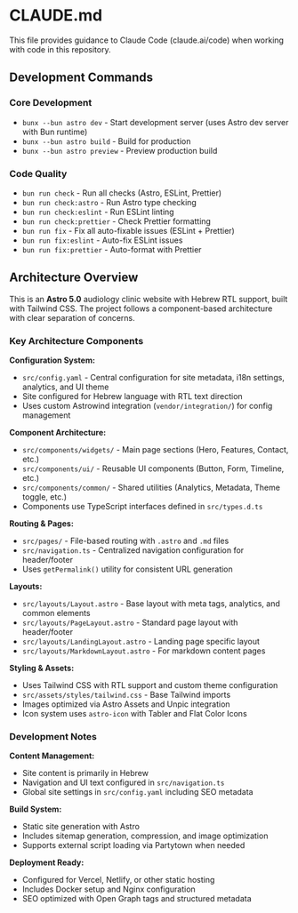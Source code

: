 # CLAUDE.md

This file provides guidance to Claude Code (claude.ai/code) when working with code in this repository.

## Development Commands

### Core Development
- `bunx --bun astro dev` - Start development server (uses Astro dev server with Bun runtime)
- `bunx --bun astro build` - Build for production
- `bunx --bun astro preview` - Preview production build

### Code Quality
- `bun run check` - Run all checks (Astro, ESLint, Prettier)
- `bun run check:astro` - Run Astro type checking
- `bun run check:eslint` - Run ESLint linting
- `bun run check:prettier` - Check Prettier formatting
- `bun run fix` - Fix all auto-fixable issues (ESLint + Prettier)
- `bun run fix:eslint` - Auto-fix ESLint issues
- `bun run fix:prettier` - Auto-format with Prettier

## Architecture Overview

This is an **Astro 5.0** audiology clinic website with Hebrew RTL support, built with Tailwind CSS. The project follows a component-based architecture with clear separation of concerns.

### Key Architecture Components

**Configuration System:**
- `src/config.yaml` - Central configuration for site metadata, i18n settings, analytics, and UI theme
- Site configured for Hebrew language with RTL text direction
- Uses custom Astrowind integration (`vendor/integration/`) for config management

**Component Architecture:**
- `src/components/widgets/` - Main page sections (Hero, Features, Contact, etc.)
- `src/components/ui/` - Reusable UI components (Button, Form, Timeline, etc.) 
- `src/components/common/` - Shared utilities (Analytics, Metadata, Theme toggle, etc.)
- Components use TypeScript interfaces defined in `src/types.d.ts`

**Routing & Pages:**
- `src/pages/` - File-based routing with `.astro` and `.md` files
- `src/navigation.ts` - Centralized navigation configuration for header/footer
- Uses `getPermalink()` utility for consistent URL generation

**Layouts:**
- `src/layouts/Layout.astro` - Base layout with meta tags, analytics, and common elements
- `src/layouts/PageLayout.astro` - Standard page layout with header/footer
- `src/layouts/LandingLayout.astro` - Landing page specific layout
- `src/layouts/MarkdownLayout.astro` - For markdown content pages

**Styling & Assets:**
- Uses Tailwind CSS with RTL support and custom theme configuration
- `src/assets/styles/tailwind.css` - Base Tailwind imports
- Images optimized via Astro Assets and Unpic integration
- Icon system uses `astro-icon` with Tabler and Flat Color Icons

### Development Notes

**Content Management:**
- Site content is primarily in Hebrew
- Navigation and UI text configured in `src/navigation.ts`
- Global site settings in `src/config.yaml` including SEO metadata

**Build System:**
- Static site generation with Astro
- Includes sitemap generation, compression, and image optimization
- Supports external script loading via Partytown when needed

**Deployment Ready:**
- Configured for Vercel, Netlify, or other static hosting
- Includes Docker setup and Nginx configuration
- SEO optimized with Open Graph tags and structured metadata